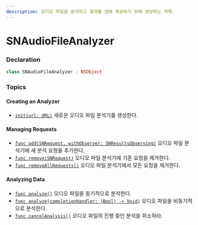 ```yaml
---
description: 오디오 파일을 분석하고 결과를 앱에 제공하기 위해 생성하는 객체.
---
```


# SNAudioFileAnalyzer

### Declaration

```swift
class SNAudioFileAnalyzer : NSObject
```

### Topics

#### Creating an Analyzer

* [`init(url: URL)`](https://developer.apple.com/documentation/soundanalysis/snaudiofileanalyzer/3182401-init) 새로운 오디오 파일 분석기를 생성한다.

#### Managing Requests

* [`func add(SNRequest, withObserver: SNResultsObserving)`](https://developer.apple.com/documentation/soundanalysis/snaudiofileanalyzer/3182398-add) 오디오 파일 분석기에 새 분석 요청을 추가한다.
* [`func remove(SNRequest)`](https://developer.apple.com/documentation/soundanalysis/snaudiofileanalyzer/3182402-remove) 오디오 파일 분석기에 기존 요청을 제거한다.
* [`func removeAllRequests()`](https://developer.apple.com/documentation/soundanalysis/snaudiofileanalyzer/3203751-removeallrequests) 오디오 파일 분석기에서 모든 요청을 제거한다.

#### Analyzing Data

* [`func analyze()`](https://developer.apple.com/documentation/soundanalysis/snaudiofileanalyzer/3182399-analyze) 오디오 파일을 동기적으로 분석한다.
* [`func analyze(completionHandler: (Bool) -> Void)`](https://developer.apple.com/documentation/soundanalysis/snaudiofileanalyzer/3197866-analyze) 오디오 파일을 비동기적으로 분석한다.
* [`func cancelAnalysis()`](https://developer.apple.com/documentation/soundanalysis/snaudiofileanalyzer/3182400-cancelanalysis) 오디오 파일의 진행 중인 분석을 취소하라.

